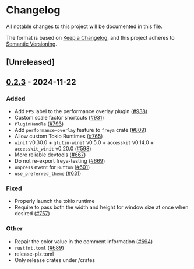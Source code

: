 # Changelog

All notable changes to this project will be documented in this file.

The format is based on [Keep a Changelog](https://keepachangelog.com/en/1.0.0/),
and this project adheres to [Semantic Versioning](https://semver.org/spec/v2.0.0.html).

## [Unreleased]

## [0.2.3](https://github.com/marc2332/freya/compare/freya-v0.2.2...freya-v0.2.3) - 2024-11-22

### Added

- Add `FPS` label to the performance overlay plugin ([#938](https://github.com/marc2332/freya/pull/938))
- Custom scale factor shortcuts ([#931](https://github.com/marc2332/freya/pull/931))
- `PluginHandle` ([#793](https://github.com/marc2332/freya/pull/793))
- Add `performance-overlay` feature to `freya` crate ([#809](https://github.com/marc2332/freya/pull/809))
- Allow custom Tokio Runtimes ([#765](https://github.com/marc2332/freya/pull/765))
- `winit` v0.30.0 + `glutin-winit` v0.5.0 + `accesskit` v0.14.0 + `accesskit_winit` v0.20.0  ([#598](https://github.com/marc2332/freya/pull/598))
- More reliable devtools ([#667](https://github.com/marc2332/freya/pull/667))
- Do not re-export freya-testing ([#669](https://github.com/marc2332/freya/pull/669))
- `onpress` event for `Button` ([#601](https://github.com/marc2332/freya/pull/601))
- `use_preferred_theme` ([#631](https://github.com/marc2332/freya/pull/631))

### Fixed

- Properly launch the tokio runtime
- Require to pass both the width and height for window size at once when desired ([#757](https://github.com/marc2332/freya/pull/757))

### Other

- Repair the color value in the comment information ([#694](https://github.com/marc2332/freya/pull/694))
- `rustfmt.toml` ([#689](https://github.com/marc2332/freya/pull/689))
- release-plz.toml
- Only release crates under /crates
